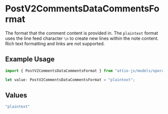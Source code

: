# PostV2CommentsDataCommentsFormat

The format that the comment content is provided in. The `plaintext` format uses the line feed character `\n` to create new lines within the note content. Rich text formatting and links are not supported.

## Example Usage

```typescript
import { PostV2CommentsDataCommentsFormat } from "attio-js/models/operations";

let value: PostV2CommentsDataCommentsFormat = "plaintext";
```

## Values

```typescript
"plaintext"
```